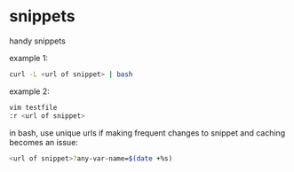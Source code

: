 # snippets
handy snippets

example 1:
```bash
curl -L <url of snippet> | bash
```
  
example 2:
```bash
vim testfile
:r <url of snippet>
```

in bash, use unique urls if making frequent changes to snippet and caching becomes an issue:
```bash
<url of snippet>?any-var-name=$(date +%s)
```
